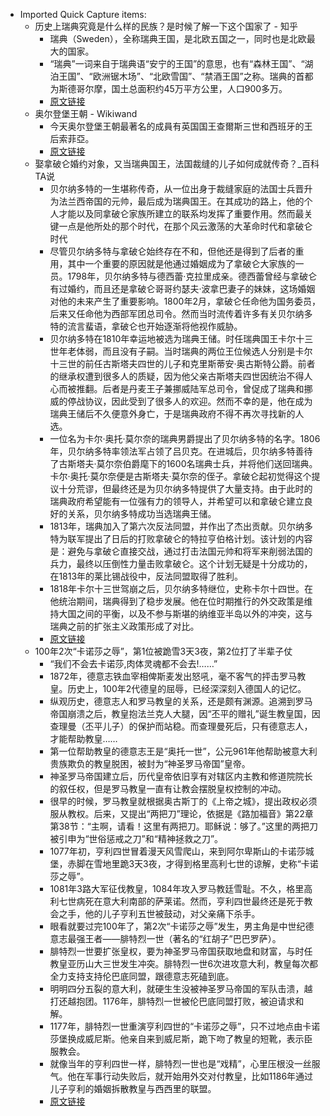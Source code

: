 - Imported Quick Capture items:
    - 历史上瑞典究竟是什么样的民族？是时候了解一下这个国家了 - 知乎
        - 瑞典（Sweden），全称瑞典王国，是北欧五国之一，同时也是北欧最大的国家。
        - “瑞典”一词来自于瑞典语“安宁的王国”的意思，也有“森林王国”、“湖泊王国”、“欧洲锯木场”、“北欧雪国”、“禁酒王国”之称。瑞典的首都为斯德哥尔摩，国土总面积约45万平方公里，人口900多万。
        - [原文链接](https://zhuanlan.zhihu.com/p/44805207)
    - 奥尔登堡王朝 - Wikiwand
        - 今天奥尔登堡王朝最著名的成員有英国国王查爾斯三世和西班牙的王后索菲亞。
        - [原文链接](https://www.wikiwand.com/zh/%E5%A5%A5%E5%B0%94%E7%99%BB%E5%A0%A1%E7%8E%8B%E6%9C%9D)
    - 娶拿破仑婚约对象，又当瑞典国王，法国裁缝的儿子如何成就传奇？_百科TA说
        - 贝尔纳多特的一生堪称传奇，从一位出身于裁缝家庭的法国士兵晋升为法兰西帝国的元帅，最后成为瑞典国王。在其成功的路上，他的个人才能以及同拿破仑家族所建立的联系均发挥了重要作用。然而最关键一点是他所处的那个时代，在那个风云激荡的大革命时代和拿破仑时代
        - 尽管贝尔纳多特与拿破仑始终存在不和，但他还是得到了后者的重用，其中一个重要的原因就是他通过婚姻成为了拿破仑大家族的一员。1798年，贝尔纳多特与德西蕾·克拉里成亲。德西蕾曾经与拿破仑有过婚约，而且还是拿破仑哥哥约瑟夫·波拿巴妻子的妹妹，这场婚姻对他的未来产生了重要影响。1800年2月，拿破仑任命他为国务委员，后来又任命他为西部军团总司令。然而当时流传着许多有关贝尔纳多特的流言蜚语，拿破仑也开始逐渐将他视作威胁。
        - 贝尔纳多特在1810年幸运地被选为瑞典王储。时任瑞典国王卡尔十三世年老体弱，而且没有子嗣。当时瑞典的两位王位候选人分别是卡尔十三世的前任古斯塔夫四世的儿子和克里斯蒂安·奥古斯特公爵。前者的继承权遭到很多人的质疑，因为他父亲古斯塔夫四世因统治不得人心而被推翻。后者是丹麦王子兼挪威陆军总司令，曾促成了瑞典和挪威的停战协议，因此受到了很多人的欢迎。然而不幸的是，他在成为瑞典王储后不久便意外身亡，于是瑞典政府不得不再次寻找新的人选。
        - 一位名为卡尔·奥托·莫尔奈的瑞典男爵提出了贝尔纳多特的名字。1806年，贝尔纳多特率领法军占领了吕贝克。在进城后，贝尔纳多特善待了古斯塔夫·莫尔奈伯爵麾下的1600名瑞典士兵，并将他们送回瑞典。卡尔·奥托·莫尔奈便是古斯塔夫·莫尔奈的侄子。拿破仑起初觉得这个提议十分荒谬，但最终还是为贝尔纳多特提供了大量支持。由于此时的瑞典政府希望能有一位强有力的领导人，并希望可以和拿破仑建立良好的关系，贝尔纳多特成功当选瑞典王储。
        - 1813年，瑞典加入了第六次反法同盟，并作出了杰出贡献。贝尔纳多特为联军提出了日后的打败拿破仑的特拉亨伯格计划。该计划的内容是：避免与拿破仑直接交战，通过打击法国元帅和将军来削弱法国的兵力，最终以压倒性力量击败拿破仑。这个计划无疑是十分成功的，在1813年的莱比锡战役中，反法同盟取得了胜利。
        - 1818年卡尔十三世驾崩之后，贝尔纳多特继位，史称卡尔十四世。在他统治期间，瑞典得到了稳步发展。他在位时期推行的外交政策是维持大国之间的平衡，以及不参与斯堪的纳维亚半岛以外的冲突，这与瑞典之前的扩张主义政策形成了对比。
        - [原文链接](https://baike.baidu.com/tashuo/browse/content?id=dfe1324091135868bfb97fc3&lemmaId=2005432&fromLemmaModule=pcBottom&lemmaTitle=%E5%8D%A1%E5%B0%94%E5%8D%81%E5%9B%9B%E4%B8%96%C2%B7%E7%BA%A6%E7%BF%B0&fromModule=lemma_bottom-tashuo-article)
    - 100年2次“卡诺莎之辱”，第1位被跪雪3天3夜，第2位打了半辈子仗
        - “我们不会去卡诺莎,肉体灵魂都不会去!……”
        - 1872年，德意志铁血宰相俾斯麦发出怒吼，毫不客气的抨击罗马教皇。历史上，100年2代德皇的屈辱，已经深深刻入德国人的记忆。
        - 纵观历史，德意志人和罗马教皇的关系，还是颇有渊源。追溯到罗马帝国崩溃之后，教皇抱法兰克人大腿，因“丕平的赠礼”诞生教皇国，因查理曼（丕平儿子）的保护而站稳。而查理曼死后，只有德意志人，才能帮助教皇……
        - 第一位帮助教皇的德意志王是“奥托一世”，公元961年他帮助被意大利贵族欺负的教皇脱困，被封为“神圣罗马帝国”皇帝。
        - 神圣罗马帝国建立后，历代皇帝依旧享有对辖区内主教和修道院院长的叙任权，但是罗马教皇一直有让教会摆脱皇权控制的冲动。
        - 很早的时候，罗马教皇就根据奥古斯丁的《上帝之城》，提出政权必须服从教权。后来，又提出“两把刀”理论，依据是《路加福音》第22章第38节：“主啊，请看！这里有两把刀。耶稣说：够了。”这里的两把刀被引申为“世俗惩戒之刀”和“精神拯救之刀”。
        - 1077年初，亨利四世冒着漫天风雪爬山，来到阿尔卑斯山的卡诺莎城堡，赤脚在雪地里跪3天3夜，才得到格里高利七世的谅解，史称“卡诺莎之辱”。
        - 1081年3路大军征伐教皇，1084年攻入罗马教廷雪耻。不久，格里高利七世病死在意大利南部的萨莱诺。然而，亨利四世最终还是死于教会之手，他的儿子亨利五世被鼓动，对父亲痛下杀手。
        - 眼看就要过完100年了，第2次“卡诺莎之辱”发生，男主角是中世纪德意志最强王者——腓特烈一世（著名的“红胡子”巴巴罗萨）。
        - 腓特烈一世要扩张皇权，要为神圣罗马帝国获取地盘和财富，与时任教皇亚历山大三世发生冲突。腓特烈一世6次进攻意大利，教皇每次都全力支持支持伦巴底同盟，跟德意志死磕到底。
        - 明明四分五裂的意大利，就硬生生没被神圣罗马帝国的军队击溃，越打还越抱团。1176年，腓特烈一世被伦巴底同盟打败，被迫请求和解。
        - 1177年，腓特烈一世重演亨利四世的“卡诺莎之辱”，只不过地点由卡诺莎堡换成威尼斯。他亲自来到威尼斯，跪下吻了教皇的短靴，表示臣服教会。
        - 就像当年的亨利四世一样，腓特烈一世也是“戏精”，心里压根没一丝服气。他在军事行动失败后，就开始用外交对付教皇，比如1186年通过儿子亨利的婚姻拆散教皇与西西里的联盟。
        - [原文链接](https://www.sohu.com/a/255760494_100033098)
